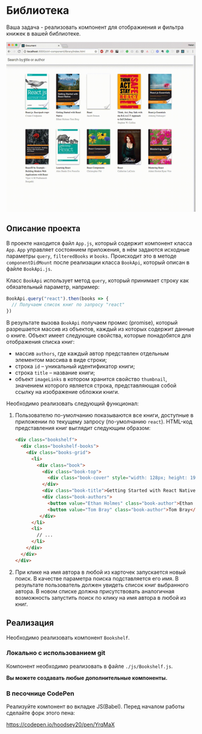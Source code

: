 Библиотека
===

Ваша задача - реализовать компонент для отображиения и фильтра книжек в вашей библиотеке.

![picture-font](./library.gif)

## Описание проекта

В проекте находится файл `App.js`, который содержит компонент класса `App`. `App` управляет состоянием приложения, в нём задаются исходные параметры `query`, `filteredBooks` и `books`. Происходит это в методе `componentDidMount` после реализации класса `BookApi`, который описан в файле `BookApi.js`.

Класс `BookApi` использует метод `query`, который принимает строку как обязательный параметр, например:

```javascript
BookApi.query("react").then(books => {
  // Получаем список книг по запросу "react"
})
```

В результате вызова `BookApi` получаем промис (promise), который разрешается массив из объектов, каждый из которых  содержит данные о книге. Объект имеет следующие свойства, которые понадобятся для отображения списка книг:
- массив `authors`, где каждый автор представлен отдельным элементом массива в виде строки;
- строка `id` – уникальный идентификатор книги;
- строка `title` – название книги;
- объект `imageLinks` в котором хранится свойство `thumbnail`, значением которого является строка, представляющая собой ссылку на изображение обложки книги.

Необходимо реализовать следующий функционал: 

1. Пользователю по-умолчанию показываются все книги, доступные в приложении по текущему запросу (по-умолчанию `react`).
   HTML-код представления книг выглядит следующим образом:
   ```html
   <div class="bookshelf">
     <div class="bookshelf-books">
       <div class="books-grid">
         <li>
           <div class="book">
             <div class="book-top">
               <div class="book-cover" style="width: 128px; height: 193px; background-image: url("http://books.google.com/books/content?id=g79TDgAAQBAJ&printsec=frontcover&img=1&zoom=1&edge=curl&source=gbs_api");"></div>
             </div>
             <div class="book-title">Getting Started with React Native</div>
             <div class="book-authors">
               <button value="Ethan Holmes" class="book-author">Ethan Holmes</button>
               <button value="Tom Bray" class="book-author">Tom Bray</button>
            </div>
         </li>
         <li>
           // ...
         </li>
       </div>
     </div>
   </div>
   ```
2. При клике на имя автора в любой из карточек запускается новый поиск. В качестве параметра поиска подставляется его имя. В результате пользователь должен увидеть список книг выбранного автора. В новом списке должна присутствовать аналогичная возможность запустить поиск по клику на имя автора в любой из книг.



## Реализация

Необходимо реализовать компонент `Bookshelf`. 

### Локально с использованием git

Компонент необходимо реализовать в файле `./js/Bookshelf.js`.

**Вы можете создавать любые дополнительные компоненты.**

### В песочнице CodePen

Реализуйте компонент во вкладке JS(Babel). Перед началом работы сделайте форк этого пена:

https://codepen.io/hoodsey20/pen/YrqMaX
